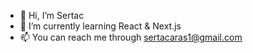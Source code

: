 - 👋 Hi, I’m Sertac
- 🌱 I’m currently learning React & Next.js
- 📫 You can reach me through sertacaras1@gmail.com

<!---
sertacars/sertacars is a ✨ special ✨ repository because its `README.md` (this file) appears on your GitHub profile.
You can click the Preview link to take a look at your changes.
--->
